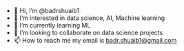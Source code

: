 - 👋 Hi, I’m @badrshuaib1
- 👀 I’m interested in data science, AI, Machine learning
- 🌱 I’m currently learning ML 
- 💞️ I’m looking to collaborate on data science projects
- 📫 How to reach me my email is badr.shuaib1@gmail.com

<!---
badrshuaib1/badrshuaib1 is a ✨ special ✨ repository because its `README.md` (this file) appears on your GitHub profile.
You can click the Preview link to take a look at your changes.
--->
